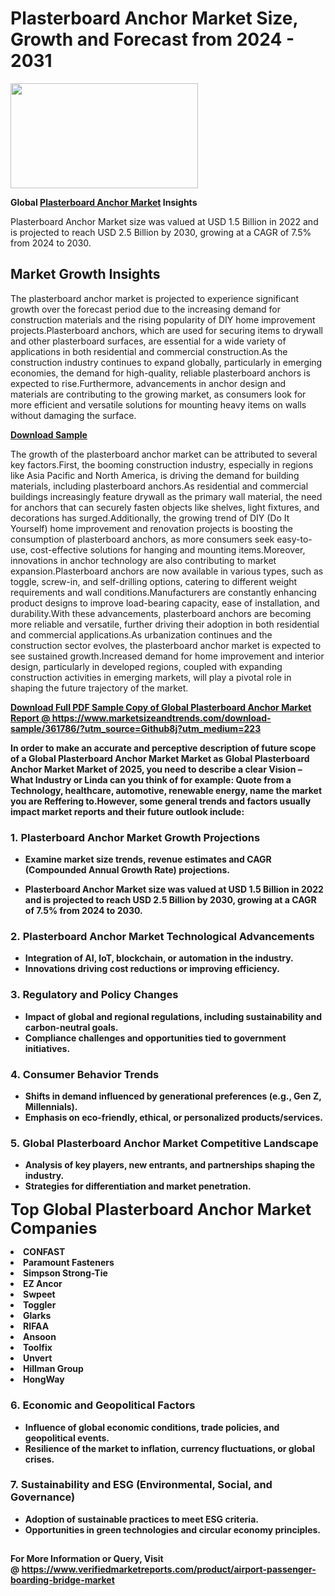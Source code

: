 <H1>Plasterboard Anchor Market Size, Growth and Forecast from 2024 - 2031</H1><img class="aligncenter size-medium wp-image-584254" src="https://thirdeyenews.in/wp-content/uploads/2024/09/Global-Market-Research-300x168.jpeg" alt="" width="300" height="168" /><p><strong>Global&nbsp;<a href="https://www.marketsizeandtrends.com/download-sample/361786/?utm_source=Github8j?utm_medium=223">Plasterboard Anchor Market</a> Insights</strong></p><p>Plasterboard Anchor Market size was valued at USD 1.5 Billion in 2022 and is projected to reach USD 2.5 Billion by 2030, growing at a CAGR of 7.5% from 2024 to 2030.</p><p><h2>Market Growth Insights</h2> <p>The plasterboard anchor market is projected to experience significant growth over the forecast period due to the increasing demand for construction materials and the rising popularity of DIY home improvement projects.Plasterboard anchors, which are used for securing items to drywall and other plasterboard surfaces, are essential for a wide variety of applications in both residential and commercial construction.As the construction industry continues to expand globally, particularly in emerging economies, the demand for high-quality, reliable plasterboard anchors is expected to rise.Furthermore, advancements in anchor design and materials are contributing to the growing market, as consumers look for more efficient and versatile solutions for mounting heavy items on walls without damaging the surface.</p> <p><strong><a href="#">Download Sample</a></strong></p> <p>The growth of the plasterboard anchor market can be attributed to several key factors.First, the booming construction industry, especially in regions like Asia Pacific and North America, is driving the demand for building materials, including plasterboard anchors.As residential and commercial buildings increasingly feature drywall as the primary wall material, the need for anchors that can securely fasten objects like shelves, light fixtures, and decorations has surged.Additionally, the growing trend of DIY (Do It Yourself) home improvement and renovation projects is boosting the consumption of plasterboard anchors, as more consumers seek easy-to-use, cost-effective solutions for hanging and mounting items.Moreover, innovations in anchor technology are also contributing to market expansion.Plasterboard anchors are now available in various types, such as toggle, screw-in, and self-drilling options, catering to different weight requirements and wall conditions.Manufacturers are constantly enhancing product designs to improve load-bearing capacity, ease of installation, and durability.With these advancements, plasterboard anchors are becoming more reliable and versatile, further driving their adoption in both residential and commercial applications.As urbanization continues and the construction sector evolves, the plasterboard anchor market is expected to see sustained growth.Increased demand for home improvement and interior design, particularly in developed regions, coupled with expanding construction activities in emerging markets, will play a pivotal role in shaping the future trajectory of the market.</p> <p><strong><a href="#"></p><p><span class=""><strong>Download Full PDF Sample Copy of Global Plasterboard Anchor Market Report</strong> @ <a href="https://www.marketsizeandtrends.com/download-sample/361786/?utm_source=Github8j?utm_medium=223" target="_blank">https://www.marketsizeandtrends.com/download-sample/361786/?utm_source=Github8j?utm_medium=223</a></span></p><p>In order to make an accurate and perceptive description of future scope of a Global&nbsp;Plasterboard Anchor Market Market as Global&nbsp;Plasterboard Anchor Market Market of 2025, you need to describe a clear Vision &ndash; What Industry or Linda can you think of for example: Quote from a Technology, healthcare, automotive, renewable energy, name the market you are Reffering to.However, some general trends and factors usually impact market reports and their future outlook include:</p><h3>1.&nbsp;<strong>Plasterboard Anchor Market Growth Projections</strong></h3><ul><li>Examine market size trends, revenue estimates and CAGR (Compounded Annual Growth Rate) projections.</li><li><p>Plasterboard Anchor Market size was valued at USD 1.5 Billion in 2022 and is projected to reach USD 2.5 Billion by 2030, growing at a CAGR of 7.5% from 2024 to 2030.</p></li></ul><h3>2.&nbsp;<strong>Plasterboard Anchor Market Technological Advancements</strong></h3><ul><li>Integration of AI, IoT, blockchain, or automation in the industry.</li><li>Innovations driving cost reductions or improving efficiency.</li></ul><h3>3.&nbsp;<strong>Regulatory and Policy Changes</strong></h3><ul><li>Impact of global and regional regulations, including sustainability and carbon-neutral goals.</li><li>Compliance challenges and opportunities tied to government initiatives.</li></ul><h3>4.&nbsp;<strong>Consumer Behavior Trends</strong></h3><ul><li>Shifts in demand influenced by generational preferences (e.g., Gen Z, Millennials).</li><li>Emphasis on eco-friendly, ethical, or personalized products/services.</li></ul><h3>5.&nbsp;<strong>Global Plasterboard Anchor Market Competitive Landscape</strong></h3><ul><li>Analysis of key players, new entrants, and partnerships shaping the industry.</li><li>Strategies for differentiation and market penetration.</li></ul><p data-pm-slice="1 1 []"><span style="color: inherit; font-family: inherit; font-size: 25px;">Top Global Plasterboard Anchor Market Companies</span></p><div class="" data-test-id=""><p><li>CONFAST</li><li> Paramount Fasteners</li><li> Simpson Strong-Tie</li><li> EZ Ancor</li><li> Swpeet</li><li> Toggler</li><li> Glarks</li><li> RIFAA</li><li> Ansoon</li><li> Toolfix</li><li> Unvert</li><li> Hillman Group</li><li> HongWay</li></p></div><h3>6.&nbsp;<strong>Economic and Geopolitical Factors</strong></h3><ul><li>Influence of global economic conditions, trade policies, and geopolitical events.</li><li>Resilience of the market to inflation, currency fluctuations, or global crises.</li></ul><h3>7.&nbsp;<strong>Sustainability and ESG (Environmental, Social, and Governance)</strong></h3><ul><li>Adoption of sustainable practices to meet ESG criteria.</li><li>Opportunities in green technologies and circular economy principles.</li></ul><h2><strong style="font-size: 14px;">For More Information or Query, Visit @&nbsp;</strong><a style="background-color: #ffffff; font-size: 14px;" href="https://www.marketsizeandtrends.com/report/plasterboard-anchor-market/" target="_blank">https://www.verifiedmarketreports.com/product/airport-passenger-boarding-bridge-market</a></h2>